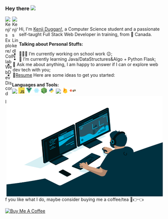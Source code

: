### Hey there <img src="https://media.giphy.com/media/hvRJCLFzcasrR4ia7z/giphy.gif" width="25px">
<a href="https://discord.gg/8xSpRwbp">
  <img align="left" alt="Kenji's Explore/Collab WebDev Discord" width="22px" src="https://raw.githubusercontent.com/peterthehan/peterthehan/master/assets/discord.svg" />
</a>
<a href="https://www.linkedin.com/in/kenji-duggan/">
  <img align="left" alt="Kenji's LinkedIN" width="22px" src="https://raw.githubusercontent.com/peterthehan/peterthehan/master/assets/linkedin.svg" />
</a>
 
<br />

Hi, I'm [Kenji Duggan!](https://blog.abhisheknaidu.tech/), a Computer Science student and a passionate self-taught Full Stack Web Developer in training, from 🚀 Canada.

<img align="right" alt="GIF" src="https://github.com/KenjiDuggan/KenjiDuggan/blob/main/code.gif" width="500" height="320" />
  
**Talking about Personal Stuffs:**

- 👨🏽‍💻 I’m currently working on school work :wink:;
- 🌱 I’m currently learning Java/DataStructures&Algo + Python Flask; 
- 💬 Ask me about anything, I am happy to answer if I can or explore web dev tech with you;
- 📝[Resume](https://drive.google.com/file/d/18yfJOgGVOUFbUdrn8GmiO3a_UiDKjsWo/view?usp=sharing)
Here are some ideas to get you started:

**Languages and Tools:**  
<code><img height="20" src="https://raw.githubusercontent.com/jmnote/z-icons/master/svg/java.svg"></code>
<code><img height="20" src="https://raw.githubusercontent.com/github/explore/80688e429a7d4ef2fca1e82350fe8e3517d3494d/topics/javascript/javascript.png"></code>
<code><img height="20" src="https://raw.githubusercontent.com/github/explore/80688e429a7d4ef2fca1e82350fe8e3517d3494d/topics/vue/vue.png"></code>
<code><img height="20" src="https://raw.githubusercontent.com/github/explore/80688e429a7d4ef2fca1e82350fe8e3517d3494d/topics/react/react.png"></code>
<code><img height="20" src="https://raw.githubusercontent.com/github/explore/80688e429a7d4ef2fca1e82350fe8e3517d3494d/topics/nodejs/nodejs.png"></code>
<code><img height="20" src="https://raw.githubusercontent.com/github/explore/80688e429a7d4ef2fca1e82350fe8e3517d3494d/topics/python/python.png"></code>
<code><img height="20" src="https://img.icons8.com/color/452/mongodb.png"></code>
<code><img height="20" src="https://raw.githubusercontent.com/github/explore/80688e429a7d4ef2fca1e82350fe8e3517d3494d/topics/firebase/firebase.png"></code>
<code><img height="20" src="https://raw.githubusercontent.com/github/explore/80688e429a7d4ef2fca1e82350fe8e3517d3494d/topics/git/git.png"></code>
 
If you like what I do, maybe consider buying me a coffee/tea 🥺👉👈

<a href="https://www.buymeacoffee.com/KenjiDuggan" target="_blank"><img src="https://cdn.buymeacoffee.com/buttons/v2/default-red.png" alt="Buy Me A Coffee" width="150" ></a>
 

 
